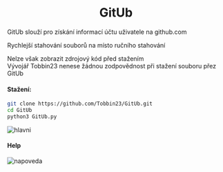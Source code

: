 <h1 align="center"> GitUb</h1>

 <p>GitUb slouží pro získání informací účtu uživatele na github.com</p>
 <p>Rychlejší stahování souborů na místo ručního stahování<br>
 <p>Nelze však zobrazit zdrojový kód před stažením<br>
 Vývojář Tobbin23 nenese žádnou zodpovědnost při stažení souboru přez GitUb</p>

#### Stažení:
```bash
git clone https://github.com/Tobbin23/GitUb.git
cd GitUb
python3 GitUb.py
```
![hlavni](https://user-images.githubusercontent.com/67708830/163552521-50d5ab50-459b-4e73-b3d1-48aba434e1f5.png)

<h4> Help </h4>

![napoveda](https://user-images.githubusercontent.com/67708830/163555712-82bf35e7-f967-42ef-a059-00893a376410.png)
